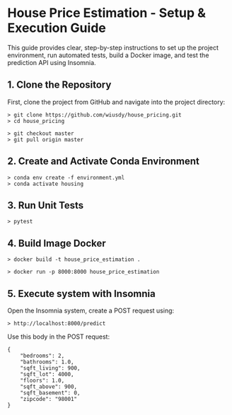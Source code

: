 
# House Price Estimation - Setup & Execution Guide

This guide provides clear, step-by-step instructions to set up the project environment, run automated tests, build a Docker image, and test the prediction API using Insomnia.


## 1. Clone the Repository  
First, clone the project from GitHub and navigate into the project directory:

```
> git clone https://github.com/wiusdy/house_pricing.git
> cd house_pricing

> git checkout master
> git pull origin master
```

## 2. Create and Activate Conda Environment 
```
> conda env create -f environment.yml
> conda activate housing
```

## 3. Run Unit Tests
```
> pytest
```

## 4. Build Image Docker
```
> docker build -t house_price_estimation .

> docker run -p 8000:8000 house_price_estimation
```
## 5. Execute system with Insomnia
Open the Insomnia system, create a POST request using:

```
> http://localhost:8000/predict
```

Use this body in the POST request: 

```
{
    "bedrooms": 2,
    "bathrooms": 1.0,
    "sqft_living": 900,
    "sqft_lot": 4000,
    "floors": 1.0,
    "sqft_above": 900,
    "sqft_basement": 0,
    "zipcode": "98001"
}
```